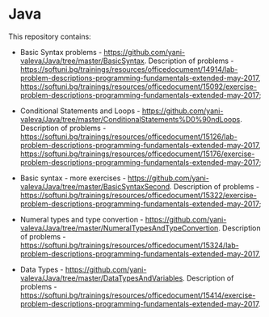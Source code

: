 # Java

This repository contains:

- Basic Syntax problems - https://github.com/yani-valeva/Java/tree/master/BasicSyntax.
Description of problems - https://softuni.bg/trainings/resources/officedocument/14914/lab-problem-descriptions-programming-fundamentals-extended-may-2017, https://softuni.bg/trainings/resources/officedocument/15092/exercise-problem-descriptions-programming-fundamentals-extended-may-2017;

- Conditional Statements and Loops - https://github.com/yani-valeva/Java/tree/master/ConditionalStatements%D0%90ndLoops.
Description of problems - https://softuni.bg/trainings/resources/officedocument/15126/lab-problem-descriptions-programming-fundamentals-extended-may-2017, https://softuni.bg/trainings/resources/officedocument/15176/exercise-problem-descriptions-programming-fundamentals-extended-may-2017;

- Basic syntax - more exercises - https://github.com/yani-valeva/Java/tree/master/BasicSyntaxSecond.
Description of problems - https://softuni.bg/trainings/resources/officedocument/15322/exercise-problem-descriptions-programming-fundamentals-extended-may-2017;

- Numeral types and type convertion - https://github.com/yani-valeva/Java/tree/master/NumeralTypesAndTypeConvertion.
Description of problems - https://softuni.bg/trainings/resources/officedocument/15324/lab-problem-descriptions-programming-fundamentals-extended-may-2017,

- Data Types - https://github.com/yani-valeva/Java/tree/master/DataTypesAndVariables.
Description of problems - https://softuni.bg/trainings/resources/officedocument/15414/exercise-problem-descriptions-programming-fundamentals-extended-may-2017.
